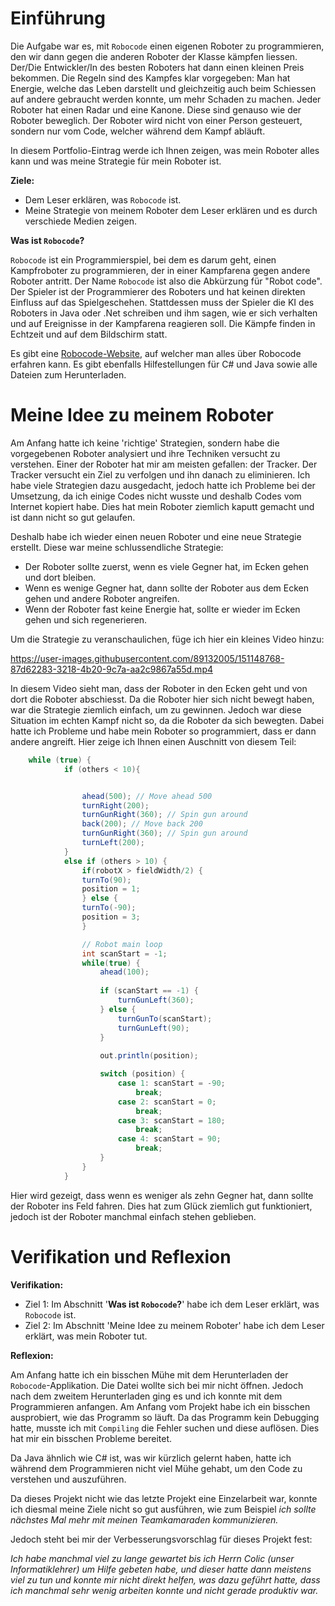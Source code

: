 # Einführung

Die Aufgabe war es, mit `Robocode` einen eigenen Roboter zu programmieren, den wir dann gegen die anderen Roboter der Klasse kämpfen liessen. Der/Die Entwickler/In des besten Roboters hat dann einen kleinen Preis bekommen. Die Regeln sind des Kampfes klar vorgegeben: Man hat Energie, welche das Leben darstellt und gleichzeitig auch beim Schiessen auf andere gebraucht werden konnte, um mehr Schaden zu machen. Jeder Roboter hat einen Radar und eine Kanone. Diese sind genauso wie der Roboter beweglich. Der Roboter wird nicht von einer Person gesteuert, sondern nur vom Code, welcher während dem Kampf abläuft.

In diesem Portfolio-Eintrag werde ich Ihnen zeigen, was mein Roboter alles kann und was meine Strategie für mein Roboter ist.

**Ziele:**

* Dem Leser erklären, was `Robocode` ist.
* Meine Strategie von meinem Roboter dem Leser erklären und es durch verschiede Medien zeigen.

**Was ist `Robocode`?**

`Robocode` ist ein Programmierspiel, bei dem es darum geht, einen Kampfroboter zu programmieren, der in einer Kampfarena gegen andere Roboter antritt. Der Name `Robocode` ist also die Abkürzung für "Robot code". Der Spieler ist der Programmierer des Roboters und hat keinen direkten Einfluss auf das Spielgeschehen. Stattdessen muss der Spieler die KI des Roboters in Java oder .Net schreiben und ihm sagen, wie er sich verhalten und auf Ereignisse in der Kampfarena reagieren soll. Die Kämpfe finden in Echtzeit und auf dem Bildschirm statt.

Es gibt eine [Robocode-Website](https://robocode.sourceforge.io), auf welcher man alles über Robocode erfahren kann. Es gibt ebenfalls Hilfestellungen für C# und Java sowie alle Dateien zum Herunterladen.

# Meine Idee zu meinem Roboter

Am Anfang hatte ich keine 'richtige' Strategien, sondern habe die vorgegebenen Roboter analysiert und ihre Techniken versucht zu verstehen. Einer der Roboter hat mir am meisten gefallen: der Tracker. Der Tracker versucht ein Ziel zu verfolgen und ihn danach zu eliminieren. Ich habe viele Strategien dazu ausgedacht, jedoch hatte ich Probleme bei der Umsetzung, da ich einige Codes nicht wusste und deshalb Codes vom Internet kopiert habe. Dies hat mein Roboter ziemlich kaputt gemacht und ist dann nicht so gut gelaufen. 

Deshalb habe ich wieder einen neuen Roboter und eine neue Strategie erstellt. Diese war meine schlussendliche Strategie:

* Der Roboter sollte zuerst, wenn es viele Gegner hat, im Ecken gehen und dort bleiben.
* Wenn es wenige Gegner hat, dann sollte der Roboter aus dem Ecken gehen und andere Roboter angreifen.
* Wenn der Roboter fast keine Energie hat, sollte er wieder im Ecken gehen und sich regenerieren.

Um die Strategie zu veranschaulichen, füge ich hier ein kleines Video hinzu: 

https://user-images.githubusercontent.com/89132005/151148768-87d62283-3218-4b20-9c7a-aa2c9867a55d.mp4

In diesem Video sieht man, dass der Roboter in den Ecken geht und von dort die Roboter abschiesst. Da die Roboter hier sich nicht bewegt haben, war die Strategie ziemlich einfach, um zu gewinnen. Jedoch war diese Situation im echten Kampf nicht so, da die Roboter da sich bewegten. Dabei hatte ich Probleme und habe mein Roboter so programmiert, dass er dann andere angreift. Hier zeige ich Ihnen einen Auschnitt von diesem Teil:

```java
	while (true) {
			if (others < 10){


				ahead(500); // Move ahead 500
				turnRight(200);
				turnGunRight(360); // Spin gun around
				back(200); // Move back 200
				turnGunRight(360); // Spin gun around
				turnLeft(200);
			}
			else if (others > 10) {
				if(robotX > fieldWidth/2) {
				turnTo(90);
				position = 1;
				} else {
				turnTo(-90);
				position = 3;
				}

				// Robot main loop
				int scanStart = -1;
				while(true) {
					ahead(100);
			
					if (scanStart == -1) {
						turnGunLeft(360);
					} else {
						turnGunTo(scanStart);
						turnGunLeft(90);
					}
			
					out.println(position);

					switch (position) {
						case 1:	scanStart = -90;
							break;
						case 2:	scanStart = 0;
							break;
						case 3:	scanStart = 180;
							break;
						case 4:	scanStart = 90;
							break;
					}	
				}
			}
```

Hier wird gezeigt, dass wenn es weniger als zehn Gegner hat, dann sollte der Roboter ins Feld fahren. Dies hat zum Glück ziemlich gut funktioniert, jedoch ist der Roboter manchmal einfach stehen geblieben.

# Verifikation und Reflexion

**Verifikation:**

* Ziel 1: Im Abschnitt '**Was ist `Robocode`?**' habe ich dem Leser erklärt, was `Robocode` ist.
* Ziel 2: Im Abschnitt 'Meine Idee zu meinem Roboter' habe ich dem Leser erklärt, was mein Roboter tut.

**Reflexion:**

Am Anfang hatte ich ein bisschen Mühe mit dem Herunterladen der `Robocode`-Applikation. Die Datei wollte sich bei mir nicht öffnen. Jedoch nach dem zweitem Herunterladen ging es und ich konnte mit dem Programmieren anfangen. Am Anfang vom Projekt habe ich ein bisschen ausprobiert, wie das Programm so läuft. Da das Programm kein Debugging hatte, musste ich mit `Compiling` die Fehler suchen und diese auflösen. Dies hat mir ein bisschen Probleme bereitet.

Da Java ähnlich wie C# ist, was wir kürzlich gelernt haben, hatte ich während dem Programmieren nicht viel Mühe gehabt, um den Code zu verstehen und auszuführen. 

Da dieses Projekt nicht wie das letzte Projekt eine Einzelarbeit war, konnte ich diesmal meine Ziele nicht so gut ausführen, wie zum Beispiel *ich sollte nächstes Mal mehr mit meinen Teamkamaraden kommunizieren.* 

Jedoch steht bei mir der Verbesserungsvorschlag für dieses Projekt fest: 

*Ich habe manchmal viel zu lange gewartet bis ich Herrn Colic (unser Informatiklehrer) um Hilfe gebeten habe, und dieser hatte dann meistens viel zu tun und konnte mir nicht direkt helfen, was dazu geführt hatte, dass ich manchmal sehr wenig arbeiten konnte und nicht gerade produktiv war.*
